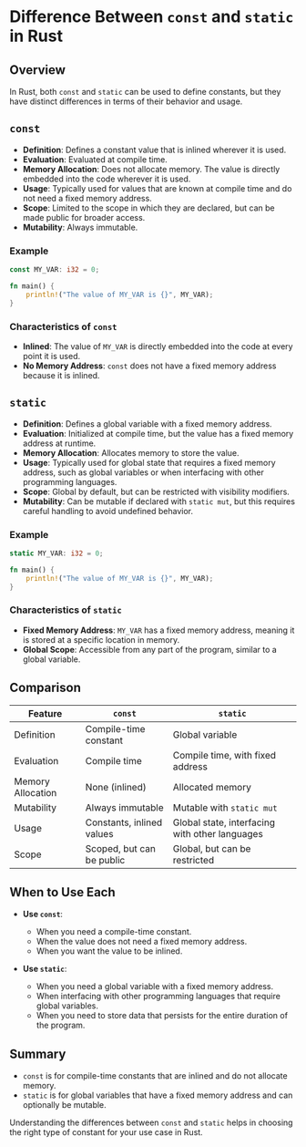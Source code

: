 
# Difference Between `const` and `static` in Rust

## Overview

In Rust, both `const` and `static` can be used to define constants, but they have distinct differences in terms of their behavior and usage.

## `const`

- **Definition**: Defines a constant value that is inlined wherever it is used.
- **Evaluation**: Evaluated at compile time.
- **Memory Allocation**: Does not allocate memory. The value is directly embedded into the code wherever it is used.
- **Usage**: Typically used for values that are known at compile time and do not need a fixed memory address.
- **Scope**: Limited to the scope in which they are declared, but can be made public for broader access.
- **Mutability**: Always immutable.

### Example

```rust
const MY_VAR: i32 = 0;

fn main() {
    println!("The value of MY_VAR is {}", MY_VAR);
}
```

### Characteristics of `const`

- **Inlined**: The value of `MY_VAR` is directly embedded into the code at every point it is used.
- **No Memory Address**: `const` does not have a fixed memory address because it is inlined.

## `static`

- **Definition**: Defines a global variable with a fixed memory address.
- **Evaluation**: Initialized at compile time, but the value has a fixed memory address at runtime.
- **Memory Allocation**: Allocates memory to store the value.
- **Usage**: Typically used for global state that requires a fixed memory address, such as global variables or when interfacing with other programming languages.
- **Scope**: Global by default, but can be restricted with visibility modifiers.
- **Mutability**: Can be mutable if declared with `static mut`, but this requires careful handling to avoid undefined behavior.

### Example

```rust
static MY_VAR: i32 = 0;

fn main() {
    println!("The value of MY_VAR is {}", MY_VAR);
}
```

### Characteristics of `static`

- **Fixed Memory Address**: `MY_VAR` has a fixed memory address, meaning it is stored at a specific location in memory.
- **Global Scope**: Accessible from any part of the program, similar to a global variable.

## Comparison

| Feature          | `const`                        | `static`                        |
|------------------|--------------------------------|---------------------------------|
| Definition       | Compile-time constant          | Global variable                 |
| Evaluation       | Compile time                   | Compile time, with fixed address|
| Memory Allocation| None (inlined)                 | Allocated memory                |
| Mutability       | Always immutable               | Mutable with `static mut`       |
| Usage            | Constants, inlined values      | Global state, interfacing with other languages |
| Scope            | Scoped, but can be public      | Global, but can be restricted   |

## When to Use Each

- **Use `const`**:
  - When you need a compile-time constant.
  - When the value does not need a fixed memory address.
  - When you want the value to be inlined.

- **Use `static`**:
  - When you need a global variable with a fixed memory address.
  - When interfacing with other programming languages that require global variables.
  - When you need to store data that persists for the entire duration of the program.

## Summary

- `const` is for compile-time constants that are inlined and do not allocate memory.
- `static` is for global variables that have a fixed memory address and can optionally be mutable. 

Understanding the differences between `const` and `static` helps in choosing the right type of constant for your use case in Rust.
